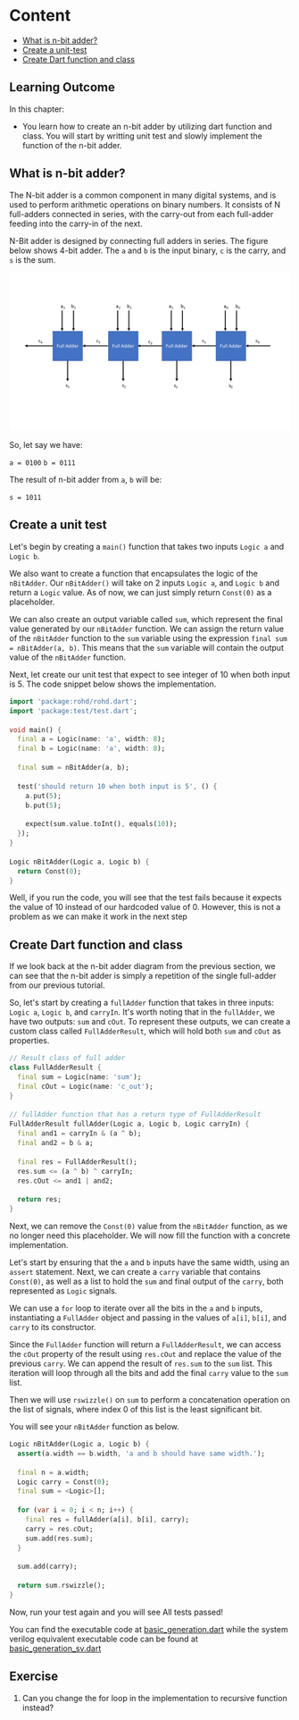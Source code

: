 # Content

- [What is n-bit adder?](./00_basic_generation.md#what-is-n-bit-adder)
- [Create a unit-test](./00_basic_generation.md#create-a-unit-test)
- [Create Dart function and class](./00_basic_generation.md#create-dart-function-and-class)

## Learning Outcome

In this chapter:

- You learn how to create an n-bit adder by utilizing dart function and class. You will start by writting unit test and slowly implement the function of the n-bit adder.

## What is n-bit adder?

The N-bit adder is a common component in many digital systems, and is used to perform arithmetic operations on binary numbers. It consists of N full-adders connected in series, with the carry-out from each full-adder feeding into the carry-in of the next.

N-Bit adder is designed by connecting full adders in series. The figure below shows 4-bit adder. The `a` and `b` is the input binary, `c` is the carry, and `s` is the sum.

![ripple carry adder](./assets/ripple_carry_adder.png)

So, let say we have:

`a = 0100`
`b = 0111`

The result of n-bit adder from `a`, `b` will be:

`s = 1011`

## Create a unit test

Let's begin by creating a `main()` function that takes two inputs `Logic a` and `Logic b`.

We also want to create a function that encapsulates the logic of the `nBitAdder`. Our `nBitAdder()` will take on 2 inputs `Logic a`, and `Logic b` and return a `Logic` value. As of now, we can just simply return `Const(0)` as a placeholder.

We can also create an output variable called `sum`, which represent the final value generated by our `nBitAdder` function. We can assign the return value of the `nBitAdder` function to the `sum` variable using the expression `final sum = nBitAdder(a, b)`. This means that the `sum` variable will contain the output value of the `nBitAdder` function.

Next, let create our unit test that expect to see integer of 10 when both input is 5. The code snippet below shows the implementation.

```dart
import 'package:rohd/rohd.dart';
import 'package:test/test.dart';

void main() {
  final a = Logic(name: 'a', width: 8);
  final b = Logic(name: 'a', width: 8);

  final sum = nBitAdder(a, b);

  test('should return 10 when both input is 5', () {
    a.put(5);
    b.put(5);

    expect(sum.value.toInt(), equals(10));
  });
}

Logic nBitAdder(Logic a, Logic b) {
  return Const(0);
}
```

Well, if you run the code, you will see that the test fails because it expects the value of 10 instead of our hardcoded value of 0. However, this is not a problem as we can make it work in the next step

## Create Dart function and class

If we look back at the n-bit adder diagram from the previous section, we can see that the n-bit adder is simply a repetition of the single full-adder from our previous tutorial.

So, let's start by creating a `fullAdder` function that takes in three inputs: `Logic a`, `Logic b`, and `carryIn`. It's worth noting that in the `fullAdder`, we have two outputs: `sum` and `cOut`. To represent these outputs, we can create a custom class called `FullAdderResult`, which will hold both `sum` and `cOut` as properties.

```dart
// Result class of full adder
class FullAdderResult {
  final sum = Logic(name: 'sum');
  final cOut = Logic(name: 'c_out');
}

// fullAdder function that has a return type of FullAdderResult
FullAdderResult fullAdder(Logic a, Logic b, Logic carryIn) {
  final and1 = carryIn & (a ^ b);
  final and2 = b & a;

  final res = FullAdderResult();
  res.sum <= (a ^ b) ^ carryIn;
  res.cOut <= and1 | and2;

  return res;
}
```

Next, we can remove the `Const(0)` value from the `nBitAdder` function, as we no longer need this placeholder. We will now fill the function with a concrete implementation.

Let's start by ensuring that the `a` and `b` inputs have the same width, using an `assert` statement. Next, we can create a `carry` variable that contains `Const(0)`, as well as a list to hold the `sum` and final output of the `carry`, both represented as `Logic` signals.

We can use a `for` loop to iterate over all the bits in the `a` and `b` inputs, instantiating a `FullAdder` object and passing in the values of `a[i]`, `b[i]`, and `carry` to its constructor.

Since the `FullAdder` function will return a `FullAdderResult`, we can access the `cOut` property of the result using `res.cOut` and replace the value of the previous `carry`. We can append the result of `res.sum` to the `sum` list. This iteration will loop through all the bits and add the final `carry` value to the `sum` list.

Then we will use `rswizzle()` on `sum` to perform a concatenation operation on the list of signals, where index 0 of this list is the least significant bit.

You will see your `nBitAdder` function as below.

```dart
Logic nBitAdder(Logic a, Logic b) {
  assert(a.width == b.width, 'a and b should have same width.');

  final n = a.width;
  Logic carry = Const(0);
  final sum = <Logic>[];

  for (var i = 0; i < n; i++) {
    final res = fullAdder(a[i], b[i], carry);
    carry = res.cOut;
    sum.add(res.sum);
  }

  sum.add(carry);

  return sum.rswizzle();
}
```

Now, run your test again and you will see All tests passed! 

You can find the executable code at [basic_generation.dart](./basic_generation.dart) while the system verilog equivalent executable code can be found at [basic_generation_sv.dart](./basic_generation_sv.dart)

## Exercise

1. Can you change the for loop in the implementation to recursive function instead?
